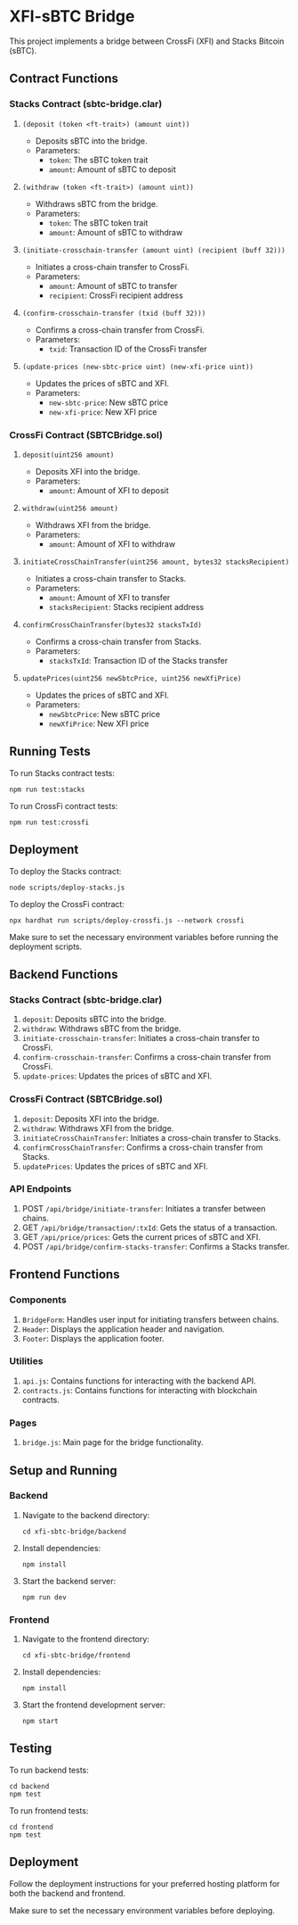 # XFI-sBTC Bridge

This project implements a bridge between CrossFi (XFI) and Stacks Bitcoin (sBTC).

## Contract Functions

### Stacks Contract (sbtc-bridge.clar)

1. `(deposit (token <ft-trait>) (amount uint))`
   - Deposits sBTC into the bridge.
   - Parameters:
     - `token`: The sBTC token trait
     - `amount`: Amount of sBTC to deposit

2. `(withdraw (token <ft-trait>) (amount uint))`
   - Withdraws sBTC from the bridge.
   - Parameters:
     - `token`: The sBTC token trait
     - `amount`: Amount of sBTC to withdraw

3. `(initiate-crosschain-transfer (amount uint) (recipient (buff 32)))`
   - Initiates a cross-chain transfer to CrossFi.
   - Parameters:
     - `amount`: Amount of sBTC to transfer
     - `recipient`: CrossFi recipient address

4. `(confirm-crosschain-transfer (txid (buff 32)))`
   - Confirms a cross-chain transfer from CrossFi.
   - Parameters:
     - `txid`: Transaction ID of the CrossFi transfer

5. `(update-prices (new-sbtc-price uint) (new-xfi-price uint))`
   - Updates the prices of sBTC and XFI.
   - Parameters:
     - `new-sbtc-price`: New sBTC price
     - `new-xfi-price`: New XFI price

### CrossFi Contract (SBTCBridge.sol)

1. `deposit(uint256 amount)`
   - Deposits XFI into the bridge.
   - Parameters:
     - `amount`: Amount of XFI to deposit

2. `withdraw(uint256 amount)`
   - Withdraws XFI from the bridge.
   - Parameters:
     - `amount`: Amount of XFI to withdraw

3. `initiateCrossChainTransfer(uint256 amount, bytes32 stacksRecipient)`
   - Initiates a cross-chain transfer to Stacks.
   - Parameters:
     - `amount`: Amount of XFI to transfer
     - `stacksRecipient`: Stacks recipient address

4. `confirmCrossChainTransfer(bytes32 stacksTxId)`
   - Confirms a cross-chain transfer from Stacks.
   - Parameters:
     - `stacksTxId`: Transaction ID of the Stacks transfer

5. `updatePrices(uint256 newSbtcPrice, uint256 newXfiPrice)`
   - Updates the prices of sBTC and XFI.
   - Parameters:
     - `newSbtcPrice`: New sBTC price
     - `newXfiPrice`: New XFI price

## Running Tests

To run Stacks contract tests:
```
npm run test:stacks
```

To run CrossFi contract tests:
```
npm run test:crossfi
```

## Deployment

To deploy the Stacks contract:
```
node scripts/deploy-stacks.js
```

To deploy the CrossFi contract:
```
npx hardhat run scripts/deploy-crossfi.js --network crossfi
```

Make sure to set the necessary environment variables before running the deployment scripts.

## Backend Functions

### Stacks Contract (sbtc-bridge.clar)

1. `deposit`: Deposits sBTC into the bridge.
2. `withdraw`: Withdraws sBTC from the bridge.
3. `initiate-crosschain-transfer`: Initiates a cross-chain transfer to CrossFi.
4. `confirm-crosschain-transfer`: Confirms a cross-chain transfer from CrossFi.
5. `update-prices`: Updates the prices of sBTC and XFI.

### CrossFi Contract (SBTCBridge.sol)

1. `deposit`: Deposits XFI into the bridge.
2. `withdraw`: Withdraws XFI from the bridge.
3. `initiateCrossChainTransfer`: Initiates a cross-chain transfer to Stacks.
4. `confirmCrossChainTransfer`: Confirms a cross-chain transfer from Stacks.
5. `updatePrices`: Updates the prices of sBTC and XFI.

### API Endpoints

1. POST `/api/bridge/initiate-transfer`: Initiates a transfer between chains.
2. GET `/api/bridge/transaction/:txId`: Gets the status of a transaction.
3. GET `/api/price/prices`: Gets the current prices of sBTC and XFI.
4. POST `/api/bridge/confirm-stacks-transfer`: Confirms a Stacks transfer.

## Frontend Functions

### Components

1. `BridgeForm`: Handles user input for initiating transfers between chains.
2. `Header`: Displays the application header and navigation.
3. `Footer`: Displays the application footer.

### Utilities

1. `api.js`: Contains functions for interacting with the backend API.
2. `contracts.js`: Contains functions for interacting with blockchain contracts.

### Pages

1. `bridge.js`: Main page for the bridge functionality.

## Setup and Running

### Backend

1. Navigate to the backend directory:
   ```
   cd xfi-sbtc-bridge/backend
   ```

2. Install dependencies:
   ```
   npm install
   ```

3. Start the backend server:
   ```
   npm run dev
   ```

### Frontend

1. Navigate to the frontend directory:
   ```
   cd xfi-sbtc-bridge/frontend
   ```

2. Install dependencies:
   ```
   npm install
   ```

3. Start the frontend development server:
   ```
   npm start
   ```

## Testing

To run backend tests:
```
cd backend
npm test
```

To run frontend tests:
```
cd frontend
npm test
```

## Deployment

Follow the deployment instructions for your preferred hosting platform for both the backend and frontend.

Make sure to set the necessary environment variables before deploying.